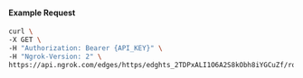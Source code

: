 <!-- Code generated for API Clients. DO NOT EDIT. -->
#### Example Request
```bash
curl \
-X GET \
-H "Authorization: Bearer {API_KEY}" \
-H "Ngrok-Version: 2" \
https://api.ngrok.com/edges/https/edghts_2TDPxALI1O6A2S8kObh8iYGCuZf/routes/edghtsrt_2TDPxBQoQY38xTvERa7Qc54sUxq/request_headers
